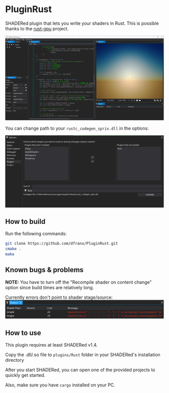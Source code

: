 # PluginRust
SHADERed plugin that lets you write your shaders in Rust. This is possible thanks to the [rust-gpu](https://github.com/EmbarkStudios/rust-gpu) project.

![Screenshot](./imgs/screen1.png)

You can change path to your `rustc_codegen_spriv.dll` in the options:

![Options](./imgs/screen2.png)

## How to build
Run the following commands:
```bash
git clone https://github.com/dfranx/PluginRust.git
cmake .
make
```

## Known bugs & problems
**NOTE:** You have to turn off the "Recompile shader on content change" option since build times are relatively long.

Currently errors don't point to shader stage/source:
![Bug](./imgs/screen3.png)

## How to use
This plugin requires at least SHADERed v1.4.

Copy the .dll/.so file to `plugins/Rust` folder in your SHADERed's installation directory

After you start SHADERed, you can open one of the provided projects to quickly get started.

Also, make sure you have `cargo` installed on your PC.
